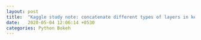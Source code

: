 ```yaml
---
layout: post
title:  "Kaggle study note: concatenate different types of layers in keras"
date:   2020-05-04 12:06:14 +0530
categories: Python Bokeh
---
```

